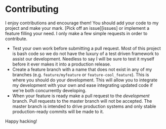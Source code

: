 # Contributing

I enjoy contributions and encourage them!  You should add your code to my
project and make your mark.  [Pick off an issue][issues] or implement a feature
filling your need.  I only make a few simple requests in order to contribute.

* Test your own work before submitting a pull request.  Most of this project is
  bash code so we do not have the luxury of a test driven framework to assist
  our development.  Needless to say I will be sure to test it myself before it
  ever makes it into a production release.
* Create a feature branch with a name that does not exist in any of my branches
  (e.g. `feature/myfeature` or `feature-cool_feature`).  This is where you
  should do your development.  This will allow you to integrate my development
  with your own and ease integrating updated code if we're both concurrently
  developing.
* When your feature is ready make a pull request to the *development* branch.
  Pull requests to the master branch will not be accepted.  The master branch is
  intended to drive production systems and only stable production-ready commits
  will be made to it.

Happy hacking!
